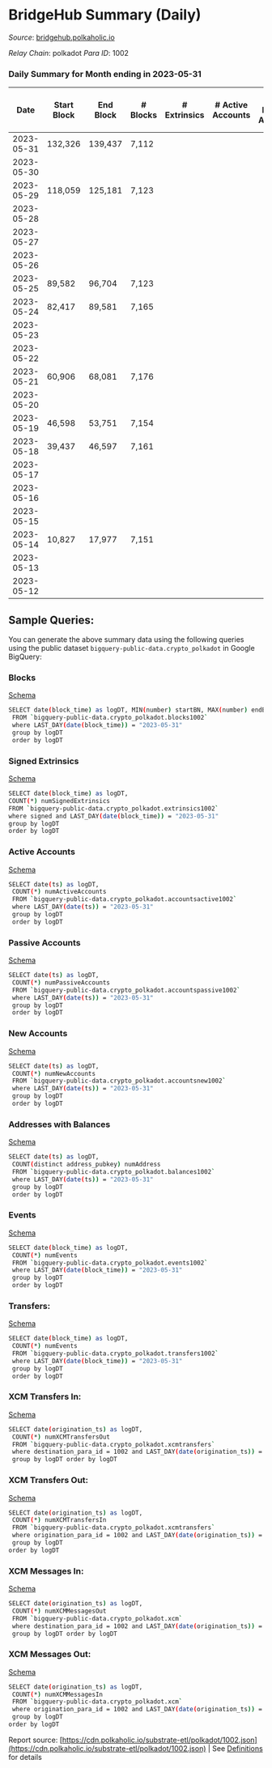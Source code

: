 # BridgeHub Summary (Daily)

_Source_: [bridgehub.polkaholic.io](https://bridgehub.polkaholic.io)

*Relay Chain*: polkadot
*Para ID*: 1002



### Daily Summary for Month ending in 2023-05-31


| Date    | Start Block | End Block | # Blocks | # Extrinsics | # Active Accounts | # Passive Accounts | # New Accounts | # Addresses | # Events  | # Transfers ($USD) | # XCM Transfers In ($USD) | # XCM Transfers Out ($USD) | # XCM In | # XCM Out | Issues |
|---------|-------------|-----------|----------|--------------|-------------------|--------------------|----------------|-------------|-----------|--------------------|---------------------------|----------------------------|----------|-----------|--------|
| 2023-05-31 | 132,326 | 139,437 | 7,112 |  |  |  |  |  |  |   |   |   |  |  |  |
| 2023-05-30 |  |  |  |  |  |  |  |  |  |   |   |   |  |  |  |
| 2023-05-29 | 118,059 | 125,181 | 7,123 |  |  |  |  |  | 14,250 |   |   |   |  |  |  |
| 2023-05-28 |  |  |  |  |  |  |  |  |  |   |   |   |  |  |  |
| 2023-05-27 |  |  |  |  |  |  |  |  |  |   |   |   |  |  |  |
| 2023-05-26 |  |  |  |  |  |  |  |  |  |   |   |   |  |  |  |
| 2023-05-25 | 89,582 | 96,704 | 7,123 |  |  |  |  |  |  |   |   |   |  |  |  |
| 2023-05-24 | 82,417 | 89,581 | 7,165 |  |  |  |  |  |  |   |   |   |  |  |  |
| 2023-05-23 |  |  |  |  |  |  |  |  |  |   |   |   |  |  |  |
| 2023-05-22 |  |  |  |  |  |  |  |  |  |   |   |   |  |  |  |
| 2023-05-21 | 60,906 | 68,081 | 7,176 |  |  |  |  |  |  |   |   |   |  |  |  |
| 2023-05-20 |  |  |  |  |  |  |  |  |  |   |   |   |  |  |  |
| 2023-05-19 | 46,598 | 53,751 | 7,154 |  |  |  |  |  | 14,312 |   |   |   |  |  |  |
| 2023-05-18 | 39,437 | 46,597 | 7,161 |  |  |  |  |  | 14,326 |   |   |   |  |  |  |
| 2023-05-17 |  |  |  |  |  |  |  |  |  |   |   |   |  |  |  |
| 2023-05-16 |  |  |  |  |  |  |  |  |  |   |   |   |  |  |  |
| 2023-05-15 |  |  |  |  |  |  |  |  |  |   |   |   |  |  |  |
| 2023-05-14 | 10,827 | 17,977 | 7,151 |  |  |  |  |  | 14,305 |   |   |   |  |  |  |
| 2023-05-13 |  |  |  |  |  |  |  |  |  |   |   |   |  |  |  |
| 2023-05-12 |  |  |  |  |  |  |  |  |  |   |   |   |  |  |  |

## Sample Queries:
You can generate the above summary data using the following queries using the public dataset `bigquery-public-data.crypto_polkadot` in Google BigQuery:


### Blocks 

[Schema](https://github.com/colorfulnotion/substrate-etl/blob/main/schema/blocks.json)

```bash
SELECT date(block_time) as logDT, MIN(number) startBN, MAX(number) endBN, COUNT(*) numBlocks 
 FROM `bigquery-public-data.crypto_polkadot.blocks1002`  
 where LAST_DAY(date(block_time)) = "2023-05-31" 
 group by logDT 
 order by logDT
```

### Signed Extrinsics 

[Schema](https://github.com/colorfulnotion/substrate-etl/blob/main/schema/extrinsics.json)

```bash
SELECT date(block_time) as logDT, 
COUNT(*) numSignedExtrinsics 
FROM `bigquery-public-data.crypto_polkadot.extrinsics1002`  
where signed and LAST_DAY(date(block_time)) = "2023-05-31" 
group by logDT 
order by logDT
```

### Active Accounts 

[Schema](https://github.com/colorfulnotion/substrate-etl/blob/main/schema/accountsactive.json)

```bash
SELECT date(ts) as logDT, 
 COUNT(*) numActiveAccounts 
 FROM `bigquery-public-data.crypto_polkadot.accountsactive1002` 
 where LAST_DAY(date(ts)) = "2023-05-31" 
 group by logDT 
 order by logDT
```

### Passive Accounts 

[Schema](https://github.com/colorfulnotion/substrate-etl/blob/main/schema/accountspassive.json)

```bash
SELECT date(ts) as logDT, 
 COUNT(*) numPassiveAccounts 
 FROM `bigquery-public-data.crypto_polkadot.accountspassive1002` 
 where LAST_DAY(date(ts)) = "2023-05-31" 
 group by logDT 
 order by logDT
```

### New Accounts 

[Schema](https://github.com/colorfulnotion/substrate-etl/blob/main/schema/accountsnew.json)

```bash
SELECT date(ts) as logDT, 
 COUNT(*) numNewAccounts 
 FROM `bigquery-public-data.crypto_polkadot.accountsnew1002` 
 where LAST_DAY(date(ts)) = "2023-05-31" 
 group by logDT
 order by logDT
```

### Addresses with Balances 

[Schema](https://github.com/colorfulnotion/substrate-etl/blob/main/schema/balances.json)

```bash
SELECT date(ts) as logDT,
 COUNT(distinct address_pubkey) numAddress 
 FROM `bigquery-public-data.crypto_polkadot.balances1002` 
 where LAST_DAY(date(ts)) = "2023-05-31" 
 group by logDT 
 order by logDT
```

### Events 

[Schema](https://github.com/colorfulnotion/substrate-etl/blob/main/schema/events.json)

```bash
SELECT date(block_time) as logDT, 
 COUNT(*) numEvents 
 FROM `bigquery-public-data.crypto_polkadot.events1002` 
 where LAST_DAY(date(block_time)) = "2023-05-31" 
 group by logDT 
 order by logDT
```

### Transfers:

[Schema](https://github.com/colorfulnotion/substrate-etl/blob/main/schema/transfers.json)

```bash
SELECT date(block_time) as logDT, 
 COUNT(*) numEvents 
 FROM `bigquery-public-data.crypto_polkadot.transfers1002` 
 where LAST_DAY(date(block_time)) = "2023-05-31" 
 group by logDT 
 order by logDT
```

### XCM Transfers In: 

[Schema](https://github.com/colorfulnotion/substrate-etl/blob/main/schema/xcmtransfers.json)

```bash
SELECT date(origination_ts) as logDT, 
 COUNT(*) numXCMTransfersOut 
 FROM `bigquery-public-data.crypto_polkadot.xcmtransfers` 
 where destination_para_id = 1002 and LAST_DAY(date(origination_ts)) = "2023-05-31" 
 group by logDT order by logDT
```

### XCM Transfers Out: 

[Schema](https://github.com/colorfulnotion/substrate-etl/blob/main/schema/xcmtransfers.json)

```bash
SELECT date(origination_ts) as logDT, 
 COUNT(*) numXCMTransfersIn 
 FROM `bigquery-public-data.crypto_polkadot.xcmtransfers` 
 where origination_para_id = 1002 and LAST_DAY(date(origination_ts)) = "2023-05-31" 
 group by logDT 
order by logDT
```

### XCM Messages In: 

[Schema](https://github.com/colorfulnotion/substrate-etl/blob/main/schema/xcm.json)

```bash
SELECT date(origination_ts) as logDT, 
 COUNT(*) numXCMMessagesOut 
 FROM `bigquery-public-data.crypto_polkadot.xcm` 
 where destination_para_id = 1002 and LAST_DAY(date(origination_ts)) = "2023-05-31" 
 group by logDT order by logDT
```

### XCM Messages Out: 

[Schema](https://github.com/colorfulnotion/substrate-etl/blob/main/schema/xcm.json)

```bash
SELECT date(origination_ts) as logDT, 
 COUNT(*) numXCMMessagesIn 
 FROM `bigquery-public-data.crypto_polkadot.xcm` 
 where origination_para_id = 1002 and LAST_DAY(date(origination_ts)) = "2023-05-31" 
 group by logDT 
order by logDT
```


Report source: [https://cdn.polkaholic.io/substrate-etl/polkadot/1002.json](https://cdn.polkaholic.io/substrate-etl/polkadot/1002.json) | See [Definitions](/DEFINITIONS.md) for details
